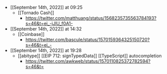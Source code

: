 - [[September 14th, 2022]] at 09:25
    - [[Tornado Cash]]
        - https://twitter.com/matthuang/status/1568235735563784193?s=46&t=ei_-jJlU_f0A1-
- [[September 14th, 2022]] at 14:32
    - [[Coinbase]]
        - https://twitter.com/bascule/status/1570159364325150720?s=46&t=ei_-
- [[September 14th, 2022]] at 19:28
    - [[abitype]] [[EIP 712: signTypedData]] [[TypeScript]] autocompletion
        - https://twitter.com/awkweb/status/1570110825372782594?s=46&t=
